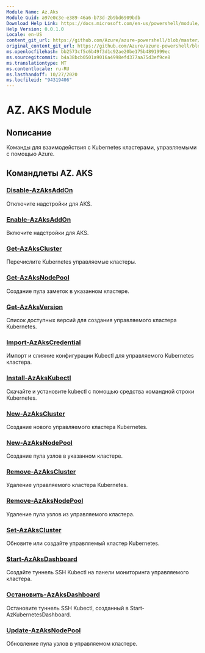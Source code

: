 ```yaml
---
Module Name: Az.Aks
Module Guid: a97e0c3e-e389-46a6-b73d-2b9bd6909bdb
Download Help Link: https://docs.microsoft.com/en-us/powershell/module/az.aks
Help Version: 0.0.1.0
Locale: en-US
content_git_url: https://github.com/Azure/azure-powershell/blob/master/src/Aks/Aks/help/Az.Aks.md
original_content_git_url: https://github.com/Azure/azure-powershell/blob/master/src/Aks/Aks/help/Az.Aks.md
ms.openlocfilehash: bb2573cf5c6b49f3d1c92ae20be175b4891999ec
ms.sourcegitcommit: b4a38bcb0501a9016a4998efd377aa75d3ef9ce8
ms.translationtype: MT
ms.contentlocale: ru-RU
ms.lasthandoff: 10/27/2020
ms.locfileid: "94319406"
---
```

# AZ. AKS Module
## Nописание
Команды для взаимодействия с Kubernetes кластерами, управляемыми с помощью Azure.

## Командлеты AZ. AKS
### [Disable-AzAksAddOn](Disable-AzAksAddOn.md)
Отключите надстройки для AKS.

### [Enable-AzAksAddOn](Enable-AzAksAddOn.md)
Включите надстройки для AKS.

### [Get-AzAksCluster](Get-AzAksCluster.md)
Перечислите Kubernetes управляемые кластеры.

### [Get-AzAksNodePool](Get-AzAksNodePool.md)
Создание пула заметок в указанном кластере.

### [Get-AzAksVersion](Get-AzAksVersion.md)
Список доступных версий для создания управляемого кластера Kubernetes.

### [Import-AzAksCredential](Import-AzAksCredential.md)
Импорт и слияние конфигурации Kubectl для управляемого Kubernetes кластера.

### [Install-AzAksKubectl](Install-AzAksKubectl.md)
Скачайте и установите kubectl с помощью средства командной строки Kubernetes.

### [New-AzAksCluster](New-AzAksCluster.md)
Создание нового управляемого кластера Kubernetes.

### [New-AzAksNodePool](New-AzAksNodePool.md)
Создание пула узлов в указанном кластере.

### [Remove-AzAksCluster](Remove-AzAksCluster.md)
Удаление управляемого кластера Kubernetes.

### [Remove-AzAksNodePool](Remove-AzAksNodePool.md)
Удаление пула узлов из управляемого кластера.

### [Set-AzAksCluster](Set-AzAksCluster.md)
Обновите или создайте управляемый кластер Kubernetes.

### [Start-AzAksDashboard](Start-AzAksDashboard.md)
Создайте туннель SSH Kubectl на панели мониторинга управляемого кластера.

### [Остановить-AzAksDashboard](Stop-AzAksDashboard.md)
Остановите туннель SSH Kubectl, созданный в Start-AzKubernetesDashboard.

### [Update-AzAksNodePool](Update-AzAksNodePool.md)
Обновление пула узлов в управляемом кластере.

